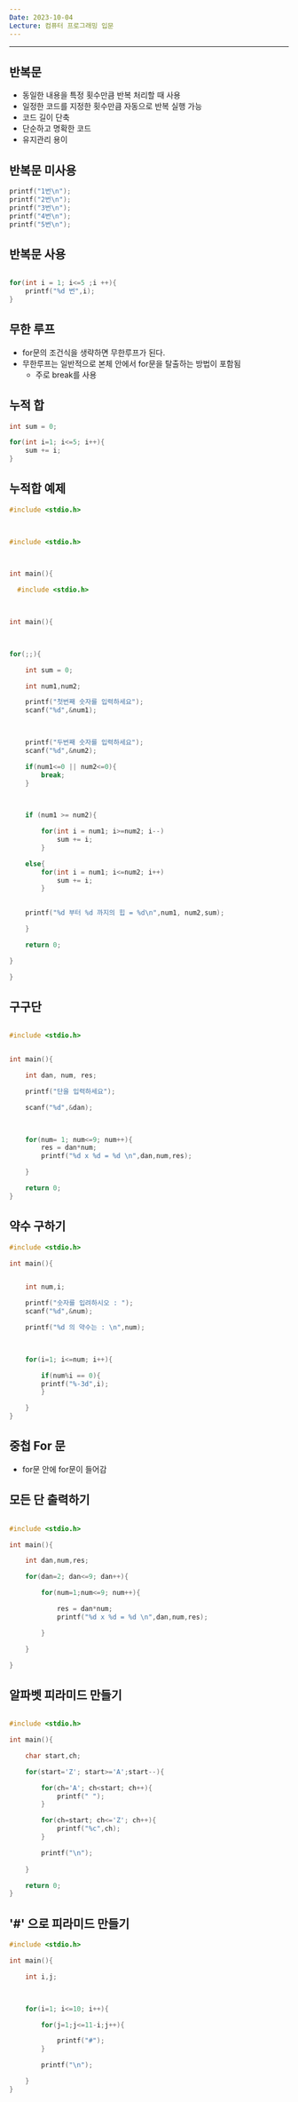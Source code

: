 ```yaml
---
Date: 2023-10-04
Lecture: 컴퓨터 프로그래밍 입문
---
```


---

## 반복문

- 동일한 내용을 특정 횟수만큼 반복 처리할 때 사용
- 일정한 코드를 지정한 횟수만큼 자동으로 반복 실행 가능
- 코드 길이 단축
- 단순하고 명확한 코드
- 유지관리 용이

## 반복문 미사용

```C++
printf("1번\n");
printf("2번\n");
printf("3번\n");
printf("4번\n");
printf("5번\n");
```

## 반복문 사용

```C++

for(int i = 1; i<=5 ;i ++){
	printf("%d 번",i);
}
```

## 무한 루프

- for문의 조건식을 생략하면 무한루프가 된다.
- 무한루프는 일반적으로 본체 안에서 for문을 탈출하는 방법이 포함됨
	- 주로 break를 사용

## 누적 합

```C++
int sum = 0;

for(int i=1; i<=5; i++){
	sum += i;
}
```

## 누적합 예제

```C++
#include <stdio.h>

  

#include <stdio.h>

  

int main(){

  #include <stdio.h>

  

int main(){

  

for(;;){

	int sum = 0;

	int num1,num2;

	printf("첫번째 숫자를 입력하세요");
	scanf("%d",&num1);

  

	printf("두번째 숫자를 입력하세요");
	scanf("%d",&num2);

	if(num1<=0 || num2<=0){
		break;
	}

  

	if (num1 >= num2){

		for(int i = num1; i>=num2; i--)
			sum += i;
		}

	else{
		for(int i = num1; i<=num2; i++)
			sum += i;
		}

  
	printf("%d 부터 %d 까지의 힙 = %d\n",num1, num2,sum);

	}

	return 0;

}

}
```

## 구구단

```C++

#include <stdio.h>


int main(){

	int dan, num, res;

	printf("단을 입력하세요");

	scanf("%d",&dan);

  

	for(num= 1; num<=9; num++){
		res = dan*num;
		printf("%d x %d = %d \n",dan,num,res);

	}

	return 0;
}
```

## 약수 구하기

```C++
#include <stdio.h>

int main(){


	int num,i;

	printf("숫자를 입려하시오 : ");
	scanf("%d",&num);

	printf("%d 의 약수는 : \n",num);

  

	for(i=1; i<=num; i++){

		if(num%i == 0){
		printf("%-3d",i);
		}

	}
}

```


## 중첩 For 문

- for문 안에 for문이 들어감

## 모든 단 출력하기

```C++

#include <stdio.h>

int main(){

	int dan,num,res;

	for(dan=2; dan<=9; dan++){

		for(num=1;num<=9; num++){

			res = dan*num;
			printf("%d x %d = %d \n",dan,num,res);

		}

	}

}
```

## 알파벳 피라미드 만들기

```C++

#include <stdio.h>

int main(){

	char start,ch;

	for(start='Z'; start>='A';start--){

		for(ch='A'; ch<start; ch++){
			printf(" ");
		}

		for(ch=start; ch<='Z'; ch++){
			printf("%c",ch);
		}

		printf("\n");
	
	}

	return 0;
}
```

## '#' 으로 피라미드 만들기

```C++
#include <stdio.h>

int main(){

	int i,j;

  

	for(i=1; i<=10; i++){

		for(j=1;j<=11-i;j++){

			printf("#");
		}

		printf("\n");

	}
}
```